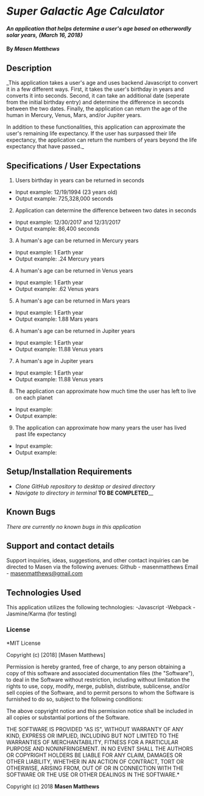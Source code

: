 # _Super Galactic Age Calculator_

#### _An application that helps determine a user's age based on otherwordly solar years, {March 16, 2018}_

#### By _Masen Matthews_

## Description
  _This application takes a user's age and uses backend Javascript to convert it in a few different ways. First, it takes the user's birthday in years and converts it into seconds. Second, it can take an additional date (seperate from the initial birthday entry) and determine the difference in seconds between the two dates. Finally, the application can return the age of the human in Mercury, Venus, Mars, and/or Jupiter years.

  In addition to these functionalities, this application can approximate the user's remaining life expectancy. If the user has surpassed their life expectancy, the application can return the numbers of years beyond the life expectancy that have passed._

## Specifications / User Expectations
1. Users birthday in years can be returned in seconds
  * Input example: 12/19/1994 (23 years old)
  * Output example: 725,328,000 seconds

2. Application can determine the difference between two dates in seconds
  * Input example: 12/30/2017 and 12/31/2017
  * Output example: 86,400 seconds

3. A human's age can be returned in Mercury years
  * Input example: 1 Earth year
  * Output example: .24 Mercury years

4. A human's age can be returned in Venus years
  * Input example: 1 Earth year
  * Output example: .62 Venus years

5. A human's age can be returned in Mars years
  * Input example: 1 Earth year
  * Output example: 1.88 Mars years

6. A human's age can be returned in Jupiter years
  * Input example: 1 Earth year
  * Output example: 11.88 Venus years

7. A human's age in Jupiter years
  * Input example: 1 Earth year
  * Output example: 11.88 Venus years

8. The application can approximate how much time the user has left to live on each  planet
  * Input example:
  * Output example:

9. The application can approximate how many years the user has lived past life expectancy
  * Input example:
  * Output example:


## Setup/Installation Requirements

* _Clone GitHub repository to desktop or desired directory_
* _Navigate to directory in terminal_
________TO BE COMPLETED__________

## Known Bugs
*There are currently no known bugs in this application*

## Support and contact details

Support inquiries, ideas, suggestions, and other contact inquiries can be directed to Masen via the following avenues:
  Github - masenmatthews
  Email - masenmatthews@gmail.com

## Technologies Used

This application utilizes the following technologies:
  -Javascript
  -Webpack
  -Jasmine/Karma (for testing)

### License

*MIT License

Copyright (c) [2018] [Masen Matthews]

Permission is hereby granted, free of charge, to any person obtaining a copy
of this software and associated documentation files (the "Software"), to deal
in the Software without restriction, including without limitation the rights
to use, copy, modify, merge, publish, distribute, sublicense, and/or sell
copies of the Software, and to permit persons to whom the Software is
furnished to do so, subject to the following conditions:

The above copyright notice and this permission notice shall be included in all
copies or substantial portions of the Software.

THE SOFTWARE IS PROVIDED "AS IS", WITHOUT WARRANTY OF ANY KIND, EXPRESS OR
IMPLIED, INCLUDING BUT NOT LIMITED TO THE WARRANTIES OF MERCHANTABILITY,
FITNESS FOR A PARTICULAR PURPOSE AND NONINFRINGEMENT. IN NO EVENT SHALL THE
AUTHORS OR COPYRIGHT HOLDERS BE LIABLE FOR ANY CLAIM, DAMAGES OR OTHER
LIABILITY, WHETHER IN AN ACTION OF CONTRACT, TORT OR OTHERWISE, ARISING FROM,
OUT OF OR IN CONNECTION WITH THE SOFTWARE OR THE USE OR OTHER DEALINGS IN THE
SOFTWARE.*

Copyright (c) 2018 **Masen Matthews**
